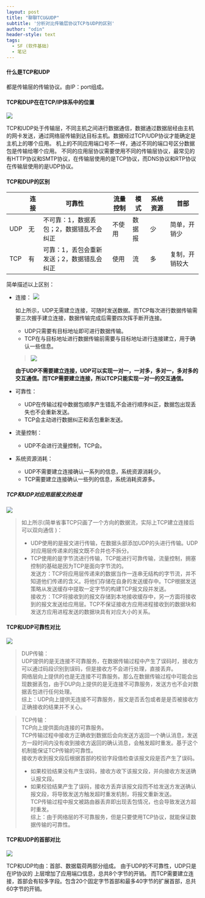 ```yaml
---
layout: post
title: "聊聊TCU&UDP"
subtitle: '分析对比传输层协议TCP与UDP的区别'
author: "odin"
header-style: text
tags:
  - SF (软件基础)
  - 笔记
---
```


#### 什么是TCP和UDP
都是传输层的传输协议。由IP：port组成。

#### TCP和DUP在在TCP/IP体系中的位置
![]({{site.baseurl}}/img/in-post/post-SF/weizhi.jpg)

TCP和UDP处于传输层，不同主机之间进行数据通信，数据通过数据层经由主机的网卡发送，通过网络层传输到达目标主机。数据经过TCP/UDP协议才能确定是主机上的哪个应用。
机上的不同应用端口号不一样，通过不同的端口号区分数据包是传输给哪个应用。
不同的应用层协议需要使用不同的传输层协议，最常见的有HTTP协议和SMTP协议，在传输层使用的是TCP协议，而DNS协议和RTP协议在传输层使用的是UDP协议。

#### TCP和DUP的区别

|  | 连接 | 可靠性 | 流量控制 | 模式 | 系统资源 | 首部 |
| --- | --- | --- | --- | --- | --- | --- |
| UDP | 无 | 不可靠：1，数据丢包；2，数据错乱不会纠正 | 不使用 | 数据报| 少 | 简单，开销少 |
| TCP | 有 | 可靠：1，丢包会重新发送；2，数据错乱会纠正 | 使用 | 流| 多 | 复制，开销较大 |

简单描述以上区别：

* 连接：
![]({{site.baseurl}}/img/in-post/post-SF/connect.jpg)

    如上所示，UDP无需建立连接，可随时发送数据。而TCP每次进行数据传输需要三次握手建立连接，数据传输完成后需要四次挥手断开连接。
    * UDP只需要有目标地址即可进行数据传输。
    * TCP在与目标地址进行数据传输前需要与目标地址进行连接建立，用于确认一些信息。
    > ![]({{site.baseurl}}/img/in-post/post-SF/change_data.jpg)
    
    **由于UDP不需要建立连接，UDP可以实现一对一，一对多，多对一，多对多的交互通信。而TCP需要建立连接，所以TCP只能实现一对一的交互通信。**

* 可靠性：
    * UDP在传输过程中数据包顺序产生错乱不会进行顺序纠正，数据包出现丢失也不会重新发送。
    * TCP会主动进行数据纠正和丢包重新发送。

* 流量控制：
    * UDP不会进行流量控制，TCP会。

* 系统资源消耗：
    * UDP不需要建立连接确认一系列的信息，系统资源消耗少。
    * TCP需要建立连接确认一些列的信息，系统消耗资源多。

##### TCP和UDP对应用层报文的处理

![]({{site.baseurl}}/img/in-post/post-SF/baowen.jpg)
>如上所示(简单省事TCP只画了一个方向的数据流，实际上TCP建立连接后可以双向通信 )：  
>* UDP使用的是报文进行传输，在数据头部添加UDP的头进行传输。UDP对应用层传递来的报文既不合并也不拆分。  
>* TCP使用的是字节流进行传输，TCP能进行可靠传输，流量控制，拥塞控制的基础是因为TCP是面向字节流的。  
> 发送方：TCP将应用层传递来的数据当作一连串无结构的字节流，并不知道他们传递的含义。将他们存储在自身的发送缓存中。TCP根据发送策略从发送缓存中提取一定字节的构建TCP报文段并发送。      
> 接收方：TCP将接收到的报文存储到本地接收缓存中，另一方面将接收到的报文发送给应用层。TCP不保证接收方应用进程接收到的数据块和发送方应用进程发送的数据块具有对应大小的关系。  

#### TCP和UDP可靠性对比
![]({{site.baseurl}}/img/in-post/post-SF/duibi.jpg)
>DUP传输：  
>UDP提供的是无连接不可靠服务，在数据传输过程中产生了误码时，接收方可以通过码段识别到误码，但是接收方不会进行处理，直接丢弃。  
>网络层向上提供的也是无连接不可靠服务。那么在数据传输过程中可能会出现数据丢包，由于DUP向上提供的是无连接不可靠服务，发送方也不会对数据丢包进行任何处理。  
>综上：UDP向上提供无连接不可靠服务，报文是否丢包或者是是否被接收方正确接收的结果并不关心。  

>TCP传输：  
>TCP向上提供面向连接的可靠服务。  
>TCP传输过程中接收方正确收到数据后会向发送方返回一个确认消息，发送方一段时间内没有收到接收方返回的确认消息，会触发超时重发。基于这个机制能保证TCP传输的可靠性。  
>接收方收到报文段后根据首部的校验字段值检查该报文段是否产生了误码。  
> * 如果校验结果没有产生误码，接收方收下该报文段，并向接收方发送确认报文段。  
> * 如果校验结果产生了误码，接收方丢弃该报文段而不给发送方发送确认报文段，将导致发送方触发超时重发机制，将报文重新发送。  
>TCP传输过程中报文被路由器丢弃即出现丢包情况，也会导致发送方超时重发。  
>综上：由于网络层的不可靠服务，但是只要使用TCP协议，就能保证数据传输的可靠性。  

#### TCP和UDP的首部对比
![]({{site.baseurl}}/img/in-post/post-SF/header.jpg)

TCP和UDP均由：首部、数据载荷两部分组成。
由于UDP的不可靠性，UDP只是在IP协议的 上层增加了应用端口信息，总共8个字节的开销。
而TCP需要建立连接，首部会有较多字段。包含20个固定字节首部和最多40字节的扩展首部，总共60字节的开销。
